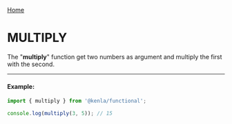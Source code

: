[Home](./../../README.md)

# MULTIPLY

The "**multiply**" function get two numbers as argument and multiply the first with the second.

---

#### Example:

```typescript
import { multiply } from '@kenla/functional';

console.log(multiply(3, 5)); // 15
```

